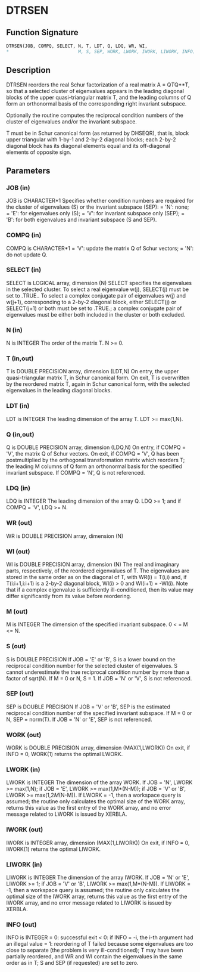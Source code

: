 # DTRSEN

## Function Signature

```fortran
DTRSEN(JOB, COMPQ, SELECT, N, T, LDT, Q, LDQ, WR, WI,
*                          M, S, SEP, WORK, LWORK, IWORK, LIWORK, INFO)
```

## Description


 DTRSEN reorders the real Schur factorization of a real matrix
 A = Q*T*Q**T, so that a selected cluster of eigenvalues appears in
 the leading diagonal blocks of the upper quasi-triangular matrix T,
 and the leading columns of Q form an orthonormal basis of the
 corresponding right invariant subspace.

 Optionally the routine computes the reciprocal condition numbers of
 the cluster of eigenvalues and/or the invariant subspace.

 T must be in Schur canonical form (as returned by DHSEQR), that is,
 block upper triangular with 1-by-1 and 2-by-2 diagonal blocks; each
 2-by-2 diagonal block has its diagonal elements equal and its
 off-diagonal elements of opposite sign.

## Parameters

### JOB (in)

JOB is CHARACTER*1 Specifies whether condition numbers are required for the cluster of eigenvalues (S) or the invariant subspace (SEP): = 'N': none; = 'E': for eigenvalues only (S); = 'V': for invariant subspace only (SEP); = 'B': for both eigenvalues and invariant subspace (S and SEP).

### COMPQ (in)

COMPQ is CHARACTER*1 = 'V': update the matrix Q of Schur vectors; = 'N': do not update Q.

### SELECT (in)

SELECT is LOGICAL array, dimension (N) SELECT specifies the eigenvalues in the selected cluster. To select a real eigenvalue w(j), SELECT(j) must be set to .TRUE.. To select a complex conjugate pair of eigenvalues w(j) and w(j+1), corresponding to a 2-by-2 diagonal block, either SELECT(j) or SELECT(j+1) or both must be set to .TRUE.; a complex conjugate pair of eigenvalues must be either both included in the cluster or both excluded.

### N (in)

N is INTEGER The order of the matrix T. N >= 0.

### T (in,out)

T is DOUBLE PRECISION array, dimension (LDT,N) On entry, the upper quasi-triangular matrix T, in Schur canonical form. On exit, T is overwritten by the reordered matrix T, again in Schur canonical form, with the selected eigenvalues in the leading diagonal blocks.

### LDT (in)

LDT is INTEGER The leading dimension of the array T. LDT >= max(1,N).

### Q (in,out)

Q is DOUBLE PRECISION array, dimension (LDQ,N) On entry, if COMPQ = 'V', the matrix Q of Schur vectors. On exit, if COMPQ = 'V', Q has been postmultiplied by the orthogonal transformation matrix which reorders T; the leading M columns of Q form an orthonormal basis for the specified invariant subspace. If COMPQ = 'N', Q is not referenced.

### LDQ (in)

LDQ is INTEGER The leading dimension of the array Q. LDQ >= 1; and if COMPQ = 'V', LDQ >= N.

### WR (out)

WR is DOUBLE PRECISION array, dimension (N)

### WI (out)

WI is DOUBLE PRECISION array, dimension (N) The real and imaginary parts, respectively, of the reordered eigenvalues of T. The eigenvalues are stored in the same order as on the diagonal of T, with WR(i) = T(i,i) and, if T(i:i+1,i:i+1) is a 2-by-2 diagonal block, WI(i) > 0 and WI(i+1) = -WI(i). Note that if a complex eigenvalue is sufficiently ill-conditioned, then its value may differ significantly from its value before reordering.

### M (out)

M is INTEGER The dimension of the specified invariant subspace. 0 < = M <= N.

### S (out)

S is DOUBLE PRECISION If JOB = 'E' or 'B', S is a lower bound on the reciprocal condition number for the selected cluster of eigenvalues. S cannot underestimate the true reciprocal condition number by more than a factor of sqrt(N). If M = 0 or N, S = 1. If JOB = 'N' or 'V', S is not referenced.

### SEP (out)

SEP is DOUBLE PRECISION If JOB = 'V' or 'B', SEP is the estimated reciprocal condition number of the specified invariant subspace. If M = 0 or N, SEP = norm(T). If JOB = 'N' or 'E', SEP is not referenced.

### WORK (out)

WORK is DOUBLE PRECISION array, dimension (MAX(1,LWORK)) On exit, if INFO = 0, WORK(1) returns the optimal LWORK.

### LWORK (in)

LWORK is INTEGER The dimension of the array WORK. If JOB = 'N', LWORK >= max(1,N); if JOB = 'E', LWORK >= max(1,M*(N-M)); if JOB = 'V' or 'B', LWORK >= max(1,2*M*(N-M)). If LWORK = -1, then a workspace query is assumed; the routine only calculates the optimal size of the WORK array, returns this value as the first entry of the WORK array, and no error message related to LWORK is issued by XERBLA.

### IWORK (out)

IWORK is INTEGER array, dimension (MAX(1,LIWORK)) On exit, if INFO = 0, IWORK(1) returns the optimal LIWORK.

### LIWORK (in)

LIWORK is INTEGER The dimension of the array IWORK. If JOB = 'N' or 'E', LIWORK >= 1; if JOB = 'V' or 'B', LIWORK >= max(1,M*(N-M)). If LIWORK = -1, then a workspace query is assumed; the routine only calculates the optimal size of the IWORK array, returns this value as the first entry of the IWORK array, and no error message related to LIWORK is issued by XERBLA.

### INFO (out)

INFO is INTEGER = 0: successful exit < 0: if INFO = -i, the i-th argument had an illegal value = 1: reordering of T failed because some eigenvalues are too close to separate (the problem is very ill-conditioned); T may have been partially reordered, and WR and WI contain the eigenvalues in the same order as in T; S and SEP (if requested) are set to zero.

